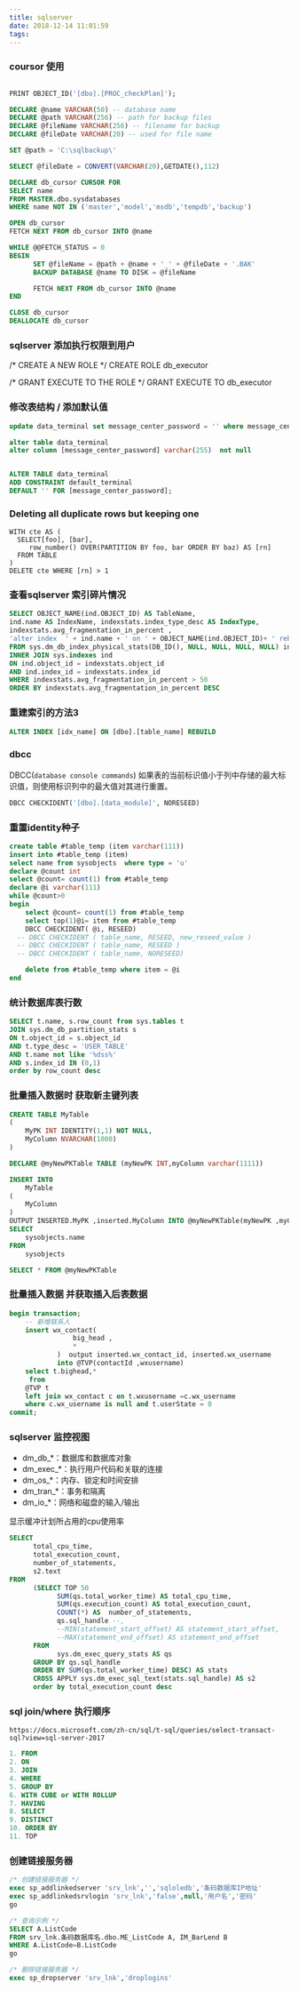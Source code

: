 ```yaml
---
title: sqlserver
date: 2018-12-14 11:01:59
tags:
---
```




### coursor 使用
```sql

PRINT OBJECT_ID('[dbo].[PROC_checkPlan]');

DECLARE @name VARCHAR(50) -- database name 
DECLARE @path VARCHAR(256) -- path for backup files 
DECLARE @fileName VARCHAR(256) -- filename for backup 
DECLARE @fileDate VARCHAR(20) -- used for file name 

SET @path = 'C:\sqlbackup\' 

SELECT @fileDate = CONVERT(VARCHAR(20),GETDATE(),112) 

DECLARE db_cursor CURSOR FOR 
SELECT name 
FROM MASTER.dbo.sysdatabases 
WHERE name NOT IN ('master','model','msdb','tempdb','backup') 

OPEN db_cursor  
FETCH NEXT FROM db_cursor INTO @name  

WHILE @@FETCH_STATUS = 0  
BEGIN  
      SET @fileName = @path + @name + '_' + @fileDate + '.BAK' 
      BACKUP DATABASE @name TO DISK = @fileName 

      FETCH NEXT FROM db_cursor INTO @name 
END 

CLOSE db_cursor  
DEALLOCATE db_cursor
```


### sqlserver 添加执行权限到用户

/* CREATE A NEW ROLE */
CREATE ROLE db_executor

/* GRANT EXECUTE TO THE ROLE */
GRANT EXECUTE TO db_executor



### 修改表结构 / 添加默认值
```sql
update data_terminal set message_center_password = '' where message_center_password is null 

alter table data_terminal
alter column [message_center_password] varchar(255)  not null  


ALTER TABLE data_terminal
ADD CONSTRAINT default_terminal 
DEFAULT '' FOR [message_center_password];
```


###  Deleting all duplicate rows but keeping one

```
WITH cte AS (
  SELECT[foo], [bar], 
     row_number() OVER(PARTITION BY foo, bar ORDER BY baz) AS [rn]
  FROM TABLE
)
DELETE cte WHERE [rn] > 1
```


### 查看sqlserver 索引碎片情况

```sql
SELECT OBJECT_NAME(ind.OBJECT_ID) AS TableName, 
ind.name AS IndexName, indexstats.index_type_desc AS IndexType, 
indexstats.avg_fragmentation_in_percent ,
'alter index  ' + ind.name + ' on ' + OBJECT_NAME(ind.OBJECT_ID)+ ' rebuild' as sql
FROM sys.dm_db_index_physical_stats(DB_ID(), NULL, NULL, NULL, NULL) indexstats 
INNER JOIN sys.indexes ind  
ON ind.object_id = indexstats.object_id 
AND ind.index_id = indexstats.index_id 
WHERE indexstats.avg_fragmentation_in_percent > 50 
ORDER BY indexstats.avg_fragmentation_in_percent DESC
```

### 重建索引的方法3
```sql
ALTER INDEX [idx_name] ON [dbo].[table_name] REBUILD 
```

### dbcc
DBCC(`database console commands`)
如果表的当前标识值小于列中存储的最大标识值，则使用标识列中的最大值对其进行重置。
```sql
DBCC CHECKIDENT('[dbo].[data_module]', NORESEED)
```
 
### 重置identity种子

```sql
create table #table_temp (item varchar(111))
insert into #table_temp (item)
select name from sysobjects  where type = 'u'
declare @count int 
select @count= count(1) from #table_temp
declare @i varchar(111)
while @count>0
begin  
	select @count= count(1) from #table_temp
	select top(1)@i= item from #table_temp
	DBCC CHECKIDENT( @i, RESEED) 
  -- DBCC CHECKIDENT ( table_name, RESEED, new_reseed_value )
  -- DBCC CHECKIDENT ( table_name, RESEED )
  -- DBCC CHECKIDENT ( table_name, NORESEED)

	delete from #table_temp where item = @i
end

```


<!-- more -->

### 统计数据库表行数

```sql
SELECT t.name, s.row_count from sys.tables t
JOIN sys.dm_db_partition_stats s
ON t.object_id = s.object_id
AND t.type_desc = 'USER_TABLE'
AND t.name not like '%dss%'
AND s.index_id IN (0,1)
order by row_count desc 
```



###  批量插入数据时 获取新主键列表

```sql
CREATE TABLE MyTable
(
    MyPK INT IDENTITY(1,1) NOT NULL,
    MyColumn NVARCHAR(1000)
)

DECLARE @myNewPKTable TABLE (myNewPK INT,myColumn varchar(1111))

INSERT INTO 
    MyTable
(
    MyColumn
)
OUTPUT INSERTED.MyPK ,inserted.MyColumn INTO @myNewPKTable(myNewPK ,myColumn)
SELECT
    sysobjects.name
FROM
    sysobjects

SELECT * FROM @myNewPKTable
```


### 批量插入数据 并获取插入后表数据

```sql
begin transaction;
	-- 新增联系人
	insert wx_contact(
				big_head ,
				*
			)  output inserted.wx_contact_id, inserted.wx_username 
			into @TVP(contactId ,wxusername)
	select t.bighead,*
	 from 
	@TVP t 
	left join wx_contact c on t.wxusername =c.wx_username
	where c.wx_username is null and t.userState = 0
commit;
```


###  sqlserver 监控视图

- dm_db_*：数据库和数据库对象
- dm_exec_*：执行用户代码和关联的连接
- dm_os_*：内存、锁定和时间安排
- dm_tran_*：事务和隔离
- dm_io_*：网络和磁盘的输入/输出

显示缓冲计划所占用的cpu使用率

```sql
SELECT 
      total_cpu_time, 
      total_execution_count,
      number_of_statements,
      s2.text
FROM 
      (SELECT TOP 50 
            SUM(qs.total_worker_time) AS total_cpu_time, 
            SUM(qs.execution_count) AS total_execution_count,
            COUNT(*) AS  number_of_statements, 
            qs.sql_handle --,
            --MIN(statement_start_offset) AS statement_start_offset, 
            --MAX(statement_end_offset) AS statement_end_offset
      FROM 
            sys.dm_exec_query_stats AS qs
      GROUP BY qs.sql_handle
      ORDER BY SUM(qs.total_worker_time) DESC) AS stats
      CROSS APPLY sys.dm_exec_sql_text(stats.sql_handle) AS s2
	  order by total_execution_count desc 
```


### sql join/where 执行顺序

`https://docs.microsoft.com/zh-cn/sql/t-sql/queries/select-transact-sql?view=sql-server-2017`

```sql
1. FROM
2. ON
3. JOIN
4. WHERE
5. GROUP BY
6. WITH CUBE or WITH ROLLUP
7. HAVING
8. SELECT
9. DISTINCT
10. ORDER BY
11. TOP
```

### 创建链接服务器

```sql
/* 创建链接服务器 */
exec sp_addlinkedserver 'srv_lnk','','sqloledb','条码数据库IP地址'
exec sp_addlinkedsrvlogin 'srv_lnk','false',null,'用户名','密码'
go

/* 查询示例 */
SELECT A.ListCode
FROM srv_lnk.条码数据库名.dbo.ME_ListCode A, IM_BarLend B
WHERE A.ListCode=B.ListCode
go

/* 删除链接服务器 */
exec sp_dropserver 'srv_lnk','droplogins'

```
